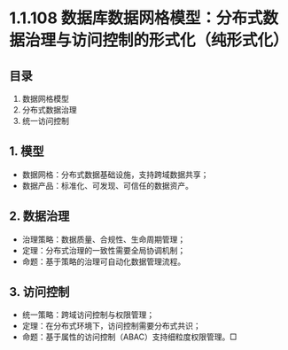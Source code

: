 # 1.1.108 数据库数据网格模型：分布式数据治理与访问控制的形式化（纯形式化）

## 目录

1. 数据网格模型
2. 分布式数据治理
3. 统一访问控制

## 1. 模型

- 数据网格：分布式数据基础设施，支持跨域数据共享；
- 数据产品：标准化、可发现、可信任的数据资产。

## 2. 数据治理

- 治理策略：数据质量、合规性、生命周期管理；
- 定理：分布式治理的一致性需要全局协调机制；
- 命题：基于策略的治理可自动化数据管理流程。

## 3. 访问控制

- 统一策略：跨域访问控制与权限管理；
- 定理：在分布式环境下，访问控制需要分布式共识；
- 命题：基于属性的访问控制（ABAC）支持细粒度权限管理。□

